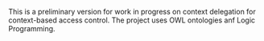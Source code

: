 This is a preliminary version for work in progress on context delegation for context-based access control.
The project uses OWL ontologies anf Logic Programming.
